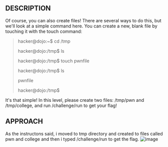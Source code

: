 ## DESCRIPTION

Of course, you can also create files! There are several ways to do this, but we'll look at a simple command here. You can create a new, blank file by touching it with the touch command:

> hacker@dojo:~$ cd /tmp
> 
> hacker@dojo:/tmp$ ls
> 
> hacker@dojo:/tmp$ touch pwnfile
> 
> hacker@dojo:/tmp$ ls
> 
> pwnfile
> 
> hacker@dojo:/tmp$
> 
It's that simple! In this level, please create two files: /tmp/pwn and /tmp/college, and run /challenge/run to get your flag!

## APPROACH
As the instructons said, i moved to tmp directory and created to files called pwn and college and then i typed /challenge/run to get the flag.
![image](https://github.com/user-attachments/assets/d9508861-baab-437b-ab9e-f275d6bbf9d4)

